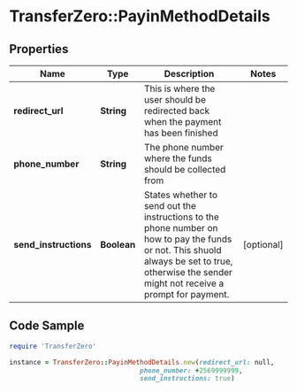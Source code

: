 # TransferZero::PayinMethodDetails

## Properties

Name | Type | Description | Notes
------------ | ------------- | ------------- | -------------
**redirect_url** | **String** | This is where the user should be redirected back when the payment has been finished | 
**phone_number** | **String** | The phone number where the funds should be collected from | 
**send_instructions** | **Boolean** | States whether to send out the instructions to the phone number on how to pay the funds or not. This shuold always be set to true, otherwise the sender might not receive a prompt for payment. | [optional] 

## Code Sample

```ruby
require 'TransferZero'

instance = TransferZero::PayinMethodDetails.new(redirect_url: null,
                                 phone_number: +2569999999,
                                 send_instructions: true)
```


